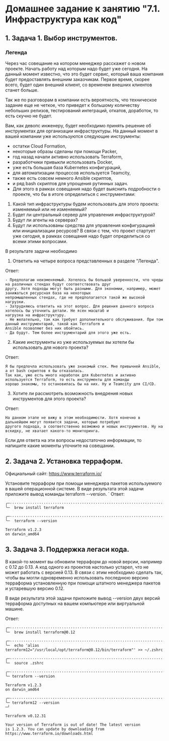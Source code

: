 # Домашнее задание к занятию "7.1. Инфраструктура как код"

## 1. Задача 1. Выбор инструментов.
### Легенда
Через час совещание на котором менеджер расскажет о новом проекте. Начать работу над которым надо будет уже сегодня.
На данный момент известно, что это будет сервис, который ваша компания будет предоставлять внешним заказчикам.
Первое время, скорее всего, будет один внешний клиент, со временем внешних клиентов станет больше.

Так же по разговорам в компании есть вероятность, что техническое задание еще не четкое, что приведет к большому
количеству небольших релизов, тестирований интеграций, откатов, доработок, то есть скучно не будет.

Вам, как девопс инженеру, будет необходимо принять решение об инструментах для организации инфраструктуры. На данный
момент в вашей компании уже используются следующие инструменты:

- остатки Сloud Formation,
- некоторые образы сделаны при помощи Packer,
- год назад начали активно использовать Terraform,
- разработчики привыкли использовать Docker,
- уже есть большая база Kubernetes конфигураций,
- для автоматизации процессов используется Teamcity,
- также есть совсем немного Ansible скриптов,
- и ряд bash скриптов для упрощения рутинных задач.
- Для этого в рамках совещания надо будет выяснить подробности о проекте, что бы в итоге определиться с инструментами:

1. Какой тип инфраструктуры будем использовать для этого проекта: изменяемый или не изменяемый?
2. Будет ли центральный сервер для управления инфраструктурой?
3. Будут ли агенты на серверах?
4. Будут ли использованы средства для управления конфигурацией или инициализации ресурсов?
В связи с тем, что проект стартует уже сегодня, в рамках совещания надо будет определиться со всеми этими вопросами.

В результате задачи необходимо

1. Ответить на четыре вопроса представленных в разделе "Легенда".

Ответ:
```
- Предполагаю неизменяемый. Хотелось бы большой уверенности, что чреды на различных стендах будут соответствовать друг
другу. Хотя подходы могут быть разными. Для экономии, например, может занижаться ресурсная база на некоторых
непромышленных стендах, где не предполагается такой же высокой нагрузки.
- Затрудняюсь ответить на этот вопрос. Для решения данного вопроса хотелось бы уточнить детали. Не ясен масштаб и
нагрузка на инфраструктуру.
- Не желательно, так как требует дополнительного обслуживания. При том данный инструментарий, такой как Terraform и
Ansible позволяют без них обойтись.
- Да будут. Тем более инструментарий для этого уже есть.
```
2. Какие инструменты из уже используемых вы хотели бы использовать для нового проекта?

Ответ:
```
Я бы предпочла использовать уже знакомый стек. Мне привычней Ansible, а от bash скриптов я бы отказалась.
Так как, уже есть много наработок для Kubernetes и активно используется Terraform, то есть инструменты для команды
хорошо знакомы, то остановилась бы на них. Ну и Teamcity для CI/CD.
```
3. Хотите ли рассмотреть возможность внедрения новых инструментов для этого проекта?

Ответ:
```
На данном этапе не вижу в этом необходимости. Хотя конечно в дальнейшем могут появится задачи, которые потребуют
другого подхода, а соответственно возможно и новых инструментов. Ну на вскидку, не хватает какого-то мониторинга. 
```
Если для ответа на эти вопросы недостаточно информации, то напишите какие моменты уточните на совещании.

## 2. Задача 2. Установка терраформ.

Официальный сайт: https://www.terraform.io/

Установите терраформ при помощи менеджера пакетов используемого в вашей операционной системе. В виде результата этой
задачи приложите вывод команды terraform --version.
`
Ответ:
```shell
╭─·······································································
╰─  brew install terraform

╭─·······································································
╰─  terraform --version

Terraform v1.2.3
on darwin_amd64
```
## 3. Задача 3. Поддержка легаси кода.
В какой-то момент вы обновили терраформ до новой версии, например с 0.12 до 0.13. А код одного из проектов настолько
устарел, что не может работать с версией 0.13. В связи с этим необходимо сделать так, чтобы вы могли одновременно
использовать последнюю версию терраформа установленную при помощи штатного менеджера пакетов и устаревшую версию 0.12.

В виде результата этой задачи приложите вывод --version двух версий терраформа доступных на вашем компьютере или
виртуальной машине.

Ответ:
```shell
╭─·······································································
╰─  brew install terraform@0.12

╭─·······································································
╰─  echo 'alias terraform12="/usr/local/opt/terraform@0.12/bin/terraform"' >> ~/.zshrc

╭─·······································································
╰─  source .zshrc    

╭─·······································································
╰─ terraform --version       

Terraform v1.2.3
on darwin_amd64

╭─·······································································
╰─ terraform12 --version                                                                                      ─╯

Terraform v0.12.31

Your version of Terraform is out of date! The latest version
is 1.2.3. You can update by downloading from https://www.terraform.io/downloads.html
```
